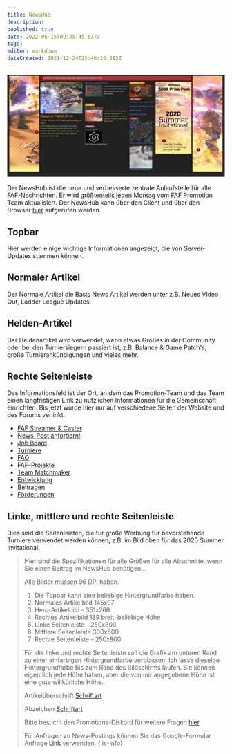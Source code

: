 ```yaml
---
title: NewsHub
description: 
published: true
date: 2022-06-15T09:35:45.637Z
tags: 
editor: markdown
dateCreated: 2021-12-24T23:46:10.283Z
---
```


![newshub.png](/newshub.png)

Der NewsHub ist die neue und verbesserte zentrale Anlaufstelle für alle FAF-Nachrichten. Er wird größtenteils jeden Montag vom FAF Promotion Team aktualisiert.
Der NewsHub kann über den Client und über den Browser [hier](https://www.faforever.com/newshub) aufgerufen werden.

## Topbar
Hier werden einige wichtige Informationen angezeigt, die von Server-Updates stammen können.

## Normaler Artikel
Der Normale Artikel die Basis News Artikel werden unter z.B. Neues Video Out, Ladder League Updates.

## Helden-Artikel
Der Heldenartikel wird verwendet, wenn etwas Großes in der Community oder bei den Turniersiegern passiert ist, z.B.
Balance & Game Patch's, große Turnierankündigungen und vieles mehr.

## Rechte Seitenleiste
Das Informationsfeld ist der Ort, an dem das Promotion-Team und das Team einen langfristigen Link zu nützlichen Informationen für die Gemeinschaft einrichten.
Bis jetzt wurde hier nur auf verschiedene Seiten der Website und des Forums verlinkt.

- [FAF Streamer & Caster](/Casts&Livestreams)
- [News-Post anfordern!](https://forms.gle/HsVXHwhZBRvLudEAA)
- [Job Board](https://forum.faforever.com/category/21/job-openings-unpaid)
- [Turniere](/Turniere)
- [FAQ](https://forum.faforever.com/category/18/frequently-asked-questions)
- [FAF-Projekte](https://wikijs.faforever.com/en/Projects)
- [Team Matchmaker](/tmm)
- [Entwicklung](/FAF-Entwicklung)
- [Beitragen](/Beitragen)
- [Förderungen](https://discord.gg/3h6yQEwEVb)

## Linke, mittlere und rechte Seitenleiste
Dies sind die Seitenleisten, die für große Werbung für bevorstehende Turniere verwendet werden können, z.B. im Bild oben für das 2020 Summer Invitational.

>Hier sind die Spezifikationen für alle Größen für alle Abschnitte, wenn Sie einen Beitrag im NewsHub benötigen...
>
>Alle Bilder müssen 96 DPI haben.
>
>1) Die Topbar kann eine beliebige Hintergrundfarbe haben.
>2) Normales Artikelbild 145x97
>3) Hero-Artikelbild - 351x266
>4) Rechtes Artikelbild 189 breit, beliebige Höhe
>5) Linke Seitenleiste - 250x800
>6) Mittlere Seitenleiste 300x600
>7) Rechte Seitenleiste - 250x800
>
>Für die linke und rechte Seitenleiste soll die Grafik am unteren Rand zu einer einfarbigen Hintergrundfarbe verblassen.
Ich lasse dieselbe Hintergrundfarbe bis zum Rand des Bildschirms laufen.
Sie können eigentlich jede Höhe haben, aber die von mir angegebene Höhe ist eine gute willkürliche Höhe.
>
>Artikelüberschrift [Schriftart](https://fonts.google.com/specimen/Electrolize?query=electr)
>
>Abzeichen [Schriftart](https://fonts.google.com/specimen/Russo+One?query=russo)
>
>Bitte besucht den Promotions-Diskord für weitere Fragen [hier](https://discord.gg/CYztfPz)
>
>Für Anfragen zu News-Postings können Sie das Google-Formular Anfrage [Link](https://forms.gle/y9jyPLiWHr9ELXrk9) verwenden.
{.is-info}